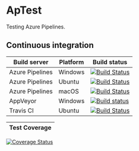 # ApTest

Testing Azure Pipelines.

## Continuous integration

Build server | Platform | Build status
--- | --- | ---
Azure Pipelines | Windows | [![Build Status](https://dev.azure.com/deqenq/ApTest/_apis/build/status/deqenq.ApTest%20Windows?branchName=master)](https://dev.azure.com/deqenq/ApTest/_build/latest?definitionId=14&branchName=master)
Azure Pipelines | Ubuntu | [![Build Status](https://dev.azure.com/deqenq/ApTest/_apis/build/status/deqenq.ApTest%20Ubuntu?branchName=master)](https://dev.azure.com/deqenq/ApTest/_build/latest?definitionId=15&branchName=master)
Azure Pipelines | macOS | [![Build Status](https://dev.azure.com/deqenq/ApTest/_apis/build/status/deqenq.ApTest%20macOS?branchName=master)](https://dev.azure.com/deqenq/ApTest/_build/latest?definitionId=16&branchName=master)
AppVeyor | Windows | [![Build status](https://ci.appveyor.com/api/projects/status/dt9irnfnenmsa1q7/branch/master?svg=true)](https://ci.appveyor.com/project/deqenq/aptest/branch/master)
Travis CI | Ubuntu | [![Build Status](https://app.travis-ci.com/deqenq/ApTest.svg?branch=master)](https://travis-ci.com/deqenq/ApTest)

Test Coverage |
--- |
[![Coverage Status](https://coveralls.io/repos/github/deqenq/ApTest/badge.svg?branch=master)](https://coveralls.io/github/deqenq/ApTest?branch=master)
